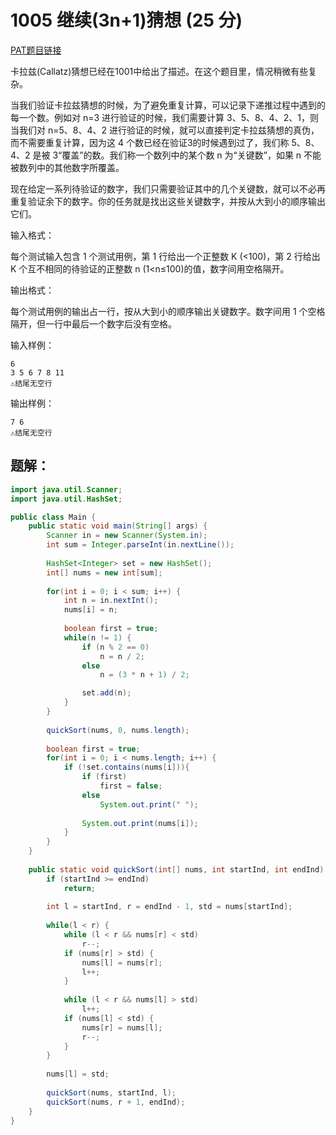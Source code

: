 # 1005 继续(3n+1)猜想 (25 分)
[PAT题目链接](https://pintia.cn/problem-sets/994805260223102976/problems/994805320306507776)

卡拉兹(Callatz)猜想已经在1001中给出了描述。在这个题目里，情况稍微有些复杂。

当我们验证卡拉兹猜想的时候，为了避免重复计算，可以记录下递推过程中遇到的每一个数。例如对 n=3 进行验证的时候，我们需要计算 3、5、8、4、2、1，则当我们对 n=5、8、4、2 进行验证的时候，就可以直接判定卡拉兹猜想的真伪，而不需要重复计算，因为这 4 个数已经在验证3的时候遇到过了，我们称 5、8、4、2 是被 3“覆盖”的数。我们称一个数列中的某个数 n 为“关键数”，如果 n 不能被数列中的其他数字所覆盖。

现在给定一系列待验证的数字，我们只需要验证其中的几个关键数，就可以不必再重复验证余下的数字。你的任务就是找出这些关键数字，并按从大到小的顺序输出它们。

输入格式：

每个测试输入包含 1 个测试用例，第 1 行给出一个正整数 K (<100)，第 2 行给出 K 个互不相同的待验证的正整数 n (1<n≤100)的值，数字间用空格隔开。

输出格式：

每个测试用例的输出占一行，按从大到小的顺序输出关键数字。数字间用 1 个空格隔开，但一行中最后一个数字后没有空格。

输入样例：
```
6
3 5 6 7 8 11
⚠结尾无空行
```

输出样例：
```
7 6
⚠结尾无空行
```

## 题解：
```Java
import java.util.Scanner;
import java.util.HashSet;

public class Main {
    public static void main(String[] args) {
        Scanner in = new Scanner(System.in);
        int sum = Integer.parseInt(in.nextLine());
        
        HashSet<Integer> set = new HashSet();
        int[] nums = new int[sum];
        
        for(int i = 0; i < sum; i++) {          
            int n = in.nextInt();
            nums[i] = n;
            
            boolean first = true;
            while(n != 1) {
                if (n % 2 == 0)
                    n = n / 2;
                else
                    n = (3 * n + 1) / 2;

                set.add(n);
            }
        }
        
        quickSort(nums, 0, nums.length);
        
        boolean first = true;
        for(int i = 0; i < nums.length; i++) {
            if (!set.contains(nums[i])){
                if (first)
                    first = false;
                else
                    System.out.print(" ");
                
                System.out.print(nums[i]);
            }
        }
    }
    
    public static void quickSort(int[] nums, int startInd, int endInd) {
        if (startInd >= endInd)
            return;
        
        int l = startInd, r = endInd - 1, std = nums[startInd];
        
        while(l < r) {
            while (l < r && nums[r] < std)
                r--;
            if (nums[r] > std) {
                nums[l] = nums[r];
                l++;
            }
            
            while (l < r && nums[l] > std)
                l++;
            if (nums[l] < std) {
                nums[r] = nums[l];
                r--;
            }         
        }
        
        nums[l] = std;
        
        quickSort(nums, startInd, l);
        quickSort(nums, r + 1, endInd);
    }
}
```